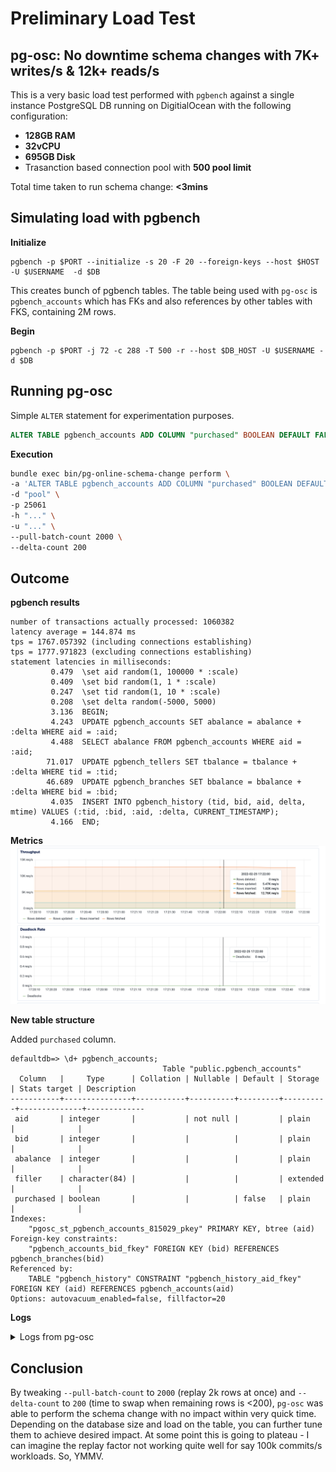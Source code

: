# Preliminary Load Test

## pg-osc: No downtime schema changes with 7K+ writes/s & 12k+ reads/s

This is a very basic load test performed with `pgbench` against a single instance PostgreSQL DB running on DigitialOcean with the following configuration:

- **128GB RAM**
- **32vCPU**
- **695GB Disk**
- Trasanction based connection pool with **500 pool limit**

Total time taken to run schema change: **<3mins**

## Simulating load with pgbench

**Initialize**
```
pgbench -p $PORT --initialize -s 20 -F 20 --foreign-keys --host $HOST -U $USERNAME  -d $DB 
```

This creates bunch of pgbench tables. The table being used with `pg-osc` is `pgbench_accounts` which has FKs and also references by other tables with FKS, containing 2M rows.

**Begin**
```
pgbench -p $PORT -j 72 -c 288 -T 500 -r --host $DB_HOST -U $USERNAME -d $DB  
```

## Running pg-osc

Simple `ALTER` statement for experimentation purposes.

```sql
ALTER TABLE pgbench_accounts ADD COLUMN "purchased" BOOLEAN DEFAULT FALSE;
```

**Execution**

```bash
bundle exec bin/pg-online-schema-change perform \ 
-a 'ALTER TABLE pgbench_accounts ADD COLUMN "purchased" BOOLEAN DEFAULT FALSE;' \
-d "pool" \
-p 25061
-h "..." \
-u "..." \
--pull-batch-count 2000 \
--delta-count 200
```

## Outcome

**pgbench results**

```
number of transactions actually processed: 1060382
latency average = 144.874 ms
tps = 1767.057392 (including connections establishing)
tps = 1777.971823 (excluding connections establishing)
statement latencies in milliseconds:
         0.479  \set aid random(1, 100000 * :scale)
         0.409  \set bid random(1, 1 * :scale)
         0.247  \set tid random(1, 10 * :scale)
         0.208  \set delta random(-5000, 5000)
         3.136  BEGIN;
         4.243  UPDATE pgbench_accounts SET abalance = abalance + :delta WHERE aid = :aid;
         4.488  SELECT abalance FROM pgbench_accounts WHERE aid = :aid;
        71.017  UPDATE pgbench_tellers SET tbalance = tbalance + :delta WHERE tid = :tid;
        46.689  UPDATE pgbench_branches SET bbalance = bbalance + :delta WHERE bid = :bid;
         4.035  INSERT INTO pgbench_history (tid, bid, aid, delta, mtime) VALUES (:tid, :bid, :aid, :delta, CURRENT_TIMESTAMP);
         4.166  END;
```

**Metrics**
![load-test](load-test-1.png)

**New table structure**

Added `purchased` column.

```
defaultdb=> \d+ pgbench_accounts;
                                  Table "public.pgbench_accounts"
  Column   |     Type      | Collation | Nullable | Default | Storage  | Stats target | Description 
-----------+---------------+-----------+----------+---------+----------+--------------+-------------
 aid       | integer       |           | not null |         | plain    |              | 
 bid       | integer       |           |          |         | plain    |              | 
 abalance  | integer       |           |          |         | plain    |              | 
 filler    | character(84) |           |          |         | extended |              | 
 purchased | boolean       |           |          | false   | plain    |              | 
Indexes:
    "pgosc_st_pgbench_accounts_815029_pkey" PRIMARY KEY, btree (aid)
Foreign-key constraints:
    "pgbench_accounts_bid_fkey" FOREIGN KEY (bid) REFERENCES pgbench_branches(bid)
Referenced by:
    TABLE "pgbench_history" CONSTRAINT "pgbench_history_aid_fkey" FOREIGN KEY (aid) REFERENCES pgbench_accounts(aid)
Options: autovacuum_enabled=false, fillfactor=20
```

**Logs**

<details>
<summary>Logs from pg-osc</summary>

```json
{"name":"pg-online-schema-change","hostname":"MacBook-Pro.local","pid":13263,"level":30,"time":"2022-02-25T17:22:01.147-05:00","v":0,"msg":"Setting up audit table","audit_table":"pgosc_at_pgbench_accounts_714a8b","version":"0.4.0"}
{"name":"pg-online-schema-change","hostname":"MacBook-Pro.local","pid":13263,"level":30,"time":"2022-02-25T17:22:01.660-05:00","v":0,"msg":"Setting up triggers","version":"0.4.0"}
NOTICE:  trigger "primary_to_audit_table_trigger" for relation "pgbench_accounts" does not exist, skipping
{"name":"pg-online-schema-change","hostname":"MacBook-Pro.local","pid":13263,"level":30,"time":"2022-02-25T17:22:01.814-05:00","v":0,"msg":"Setting up shadow table","shadow_table":"pgosc_st_pgbench_accounts_714a8b","version":"0.4.0"}
{"name":"pg-online-schema-change","hostname":"MacBook-Pro.local","pid":13263,"level":30,"time":"2022-02-25T17:22:02.169-05:00","v":0,"msg":"Running alter statement on shadow table","shadow_table":"pgosc_st_pgbench_accounts_714a8b","parent_table":"pgbench_accounts","version":"0.4.0"}
{"name":"pg-online-schema-change","hostname":"MacBook-Pro.local","pid":13263,"level":30,"time":"2022-02-25T17:22:02.204-05:00","v":0,"msg":"Clearing contents of audit table before copy..","shadow_table":"pgosc_st_pgbench_accounts_714a8b","parent_table":"pgbench_accounts","version":"0.4.0"}
{"name":"pg-online-schema-change","hostname":"MacBook-Pro.local","pid":13263,"level":30,"time":"2022-02-25T17:22:02.240-05:00","v":0,"msg":"Copying contents..","shadow_table":"pgosc_st_pgbench_accounts_714a8b","parent_table":"pgbench_accounts","version":"0.4.0"}
{"name":"pg-online-schema-change","hostname":"MacBook-Pro.local","pid":13263,"level":30,"time":"2022-02-25T17:22:20.481-05:00","v":0,"msg":"Performing ANALYZE!","version":"0.4.0"}
INFO:  analyzing "public.pgbench_accounts"
INFO:  "pgbench_accounts": scanned 30000 of 166667 pages, containing 360000 live rows and 200 dead rows; 30000 rows in sample, 2000004 estimated total rows
{"name":"pg-online-schema-change","hostname":"MacBook-Pro.local","pid":13263,"level":30,"time":"2022-02-25T17:22:21.078-05:00","v":0,"msg":"Replaying rows, count: 2000","version":"0.4.0"}
{"name":"pg-online-schema-change","hostname":"MacBook-Pro.local","pid":13263,"level":30,"time":"2022-02-25T17:22:21.580-05:00","v":0,"msg":"Replaying rows, count: 2000","version":"0.4.0"}
{"name":"pg-online-schema-change","hostname":"MacBook-Pro.local","pid":13263,"level":30,"time":"2022-02-25T17:22:22.022-05:00","v":0,"msg":"Replaying rows, count: 2000","version":"0.4.0"}
{"name":"pg-online-schema-change","hostname":"MacBook-Pro.local","pid":13263,"level":30,"time":"2022-02-25T17:22:22.490-05:00","v":0,"msg":"Replaying rows, count: 2000","version":"0.4.0"}
{"name":"pg-online-schema-change","hostname":"MacBook-Pro.local","pid":13263,"level":30,"time":"2022-02-25T17:22:22.866-05:00","v":0,"msg":"Replaying rows, count: 661","version":"0.4.0"}
{"name":"pg-online-schema-change","hostname":"MacBook-Pro.local","pid":13263,"level":30,"time":"2022-02-25T17:22:23.212-05:00","v":0,"msg":"Replaying rows, count: 533","version":"0.4.0"}
{"name":"pg-online-schema-change","hostname":"MacBook-Pro.local","pid":13263,"level":30,"time":"2022-02-25T17:22:23.512-05:00","v":0,"msg":"Replaying rows, count: 468","version":"0.4.0"}
{"name":"pg-online-schema-change","hostname":"MacBook-Pro.local","pid":13263,"level":30,"time":"2022-02-25T17:22:23.809-05:00","v":0,"msg":"Remaining rows below delta count, proceeding towards swap","version":"0.4.0"}
{"name":"pg-online-schema-change","hostname":"MacBook-Pro.local","pid":13263,"level":30,"time":"2022-02-25T17:22:23.809-05:00","v":0,"msg":"Performing swap!","version":"0.4.0"}
{"name":"pg-online-schema-change","hostname":"MacBook-Pro.local","pid":13263,"level":30,"time":"2022-02-25T17:22:24.259-05:00","v":0,"msg":"Replaying rows, count: 449","version":"0.4.0"}
NOTICE:  trigger "primary_to_audit_table_trigger" for relation "pgbench_accounts" does not exist, skipping
{"name":"pg-online-schema-change","hostname":"MacBook-Pro.local","pid":13263,"level":30,"time":"2022-02-25T17:22:24.650-05:00","v":0,"msg":"Performing ANALYZE!","version":"0.4.0"}
INFO:  analyzing "public.pgbench_accounts"
INFO:  "pgbench_accounts": scanned 30000 of 32935 pages, containing 1821834 live rows and 6056 dead rows; 30000 rows in sample, 2000070 estimated total rows
{"name":"pg-online-schema-change","hostname":"MacBook-Pro.local","pid":13263,"level":30,"time":"2022-02-25T17:22:24.941-05:00","v":0,"msg":"Validating constraints!","version":"0.4.0"}
NOTICE:  table "pgosc_st_pgbench_accounts_714a8b" does not exist, skipping
{"name":"pg-online-schema-change","hostname":"MacBook-Pro.local","pid":13263,"level":30,"time":"2022-02-25T17:22:26.159-05:00","v":0,"msg":"All tasks successfully completed","version":"0.4.0"}
```

</details>


## Conclusion

By tweaking `--pull-batch-count` to `2000` (replay 2k rows at once) and `--delta-count` to `200` (time to swap when remaining rows is <200), `pg-osc` was able to perform the schema change with no impact within very quick time. Depending on the database size and load on the table, you can further tune them to achieve desired impact. At some point this is going to plateau - I can imagine the replay factor not working quite well for say 100k commits/s workloads. So, YMMV.
